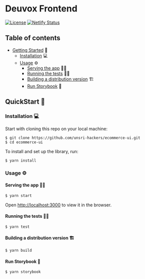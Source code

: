 # Deuvox Frontend

[![License](https://img.shields.io/badge/License-Apache%202.0-blue.svg)](https://opensource.org/licenses/Apache-2.0)
[![Netlify Status](https://api.netlify.com/api/v1/badges/54169673-d0bb-4311-857e-bdb5d9a18c4c/deploy-status)](https://app.netlify.com/sites/devoux/deploys)

## Table of contents

- [Getting Started](#Getting-Started) :rocket:
  - [Installation](#Installation) :computer:
  - [Usage](#Usage) :gear:
    - [Serving the app](#Serving-the-app) :woman_cook:
    - [Running the tests](#Running-the-tests) :scientist:
    - [Building a distribution version](#Building-a-distribution-version) :building_construction:
    - [Run Storybook](Run-Storybook) :book:

## QuickStart :rocket:

### Installation :computer:

Start with cloning this repo on your local machine:

```
$ git clone https://github.com/unsri-hackers/ecommerce-ui.git
$ cd ecommerce-ui
```

To install and set up the library, run:

```
$ yarn install
```

### Usage :gear:

#### Serving the app :woman_cook:

```
$ yarn start
```

Open [http://localhost:3000](http://localhost:3000) to view it in the browser.

#### Running the tests :scientist:

```
$ yarn test
```

#### Building a distribution version :building_construction:

```
$ yarn build
```

#### Run Storybook :book:

```
$ yarn storybook
```
